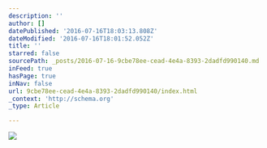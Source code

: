 ```yaml
---
description: ''
author: []
datePublished: '2016-07-16T18:03:13.808Z'
dateModified: '2016-07-16T18:01:52.052Z'
title: ''
starred: false
sourcePath: _posts/2016-07-16-9cbe78ee-cead-4e4a-8393-2dadfd990140.md
inFeed: true
hasPage: true
inNav: false
url: 9cbe78ee-cead-4e4a-8393-2dadfd990140/index.html
_context: 'http://schema.org'
_type: Article

---
```

![](https://the-grid-user-content.s3-us-west-2.amazonaws.com/a6debc2a-5d1c-4040-a73c-ee3a6a7481a9.jpg)